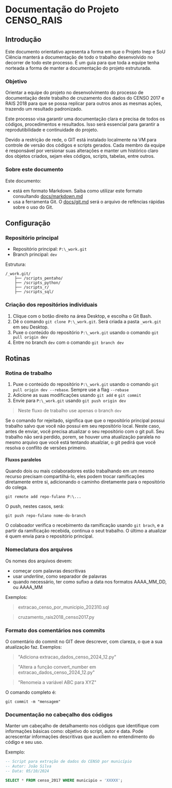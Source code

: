 # Documentação do Projeto CENSO_RAIS

## Introdução

Este documento orientativo apresenta a forma em que o Projeto Inep e SoU Ciência manterá a documentação de todo o trabalho desenvolvido no decorrer de todo este processo. É um guia para que toda a equipe tenha norteada a forma de manter a documentação do projeto estruturada.

### Objetivo

Orientar a equipe do projeto no desenvolvimento do processo de documentação deste trabalho de cruzamento dos dados do CENSO 2017 e RAIS 2018 para que se possa replicar para outros anos as mesmas ações, trazendo um resultado padronizado.

Este processo visa garantir uma documentação clara e precisa de todos os códigos, procedimentos e resultados. Isso será essencial para garantir a reprodutibilidade e continuidade do projeto.

Devido a restrição de rede, o GIT está instalado localmente na VM para controle de versão dos códigos e scripts gerados. Cada membro da equipe é responsável por versionar suas alterações e manter um histórico claro dos objetos criados, sejam eles códigos, scripts, tabelas, entre outros.


### Sobre este documento

Este documento:
- está em formato Markdown. Saiba como utilizar este formato consultando [docs/markdown.md](docs/markdown.md)
- usa a ferramenta Git. O [docs/git.md](docs/git.md) será o arquivo de refências rápidas sobre o uso do Git.



## Configuração

### Repositório principal
- Repositório principal: `P:\_work.git`
- Branch principal: `dev`

Estrutura:

```
/_work.git/
    ├── /scripts_pentaho/
    ├── /scripts_python/
    ├── /scripts_r/
    ├── /scripts_sql/
```


### Criação dos repositórios individuais

1. Clique com o botão direito na área Desktop, e escolha o Git Bash.
2. Dê o comando `git clone P:\_work.git`. Será criada a pasta `_work.git` em seu Desktop.
3. Puxe o conteúdo do repositório `P:\_work.git` usando o comando `git pull origin dev`
4. Entre no branch `dev` com o comando `git branch dev`


## Rotinas

### Rotina de trabalho
1. Puxe o conteúdo do repositório `P:\_work.git` usando o comando `git pull origin dev --rebase`. Sempre use a flag `--rebase`
2. Adicione as suas modificações usando `git add` e `git commit`
3. Envie para `P:\_work.git` usando `git push origin dev`

> Neste fluxo de trabalho use apenas o branch `dev`

Se o comando for rejeitado, significa que que o repositório principal possui trabalho salvo que você não possui em seu repositório local. Neste caso, antes de enviar, você precisa atualizar o seu repositório com o git pull. Seu trabalho não será perdido, porem, se houver uma atualização paralela no mesmo arquivo que você está tentando atualziar, o git pedirá que você resolva o conflito de versões primeiro.

#### Fluxos paralelos

Quando dois ou mais colaboradores estão trabalhando em um mesmo recurso precisam compartilhá-lo, eles podem trocar ramificações diretamente entre si, adicionando o caminho diretamente para o repositório do colega.

```
git remote add repo-fulano P:\...
```

O push, nestes casos, será:
```
git push repo-fulano nome-do-branch
```
O colaboador verifica o recebimento da ramificação usando `git brach`, e a partir da ramificação recebida, continua o seut trabalho. O último a atualizar é quem envia para o repositório principal.


### Nomeclatura dos arquivos

Os nomes dos arquivos devem:
- começar com palavras descritivas
- usar *underline*, como separador de palavras
- quando necessário, ter como sufixo a data nos formatos AAAA_MM_DD, ou AAAA_MM

Exemplos:

> extracao_censo_por_municipio_202310.sql

> cruzamento_rais2018_censo2017.py

### Formato dos comentários nos commits

 O comentário do commit no GIT deve descrever, com clareza, o que a sua atualização faz. Exemplos:


> "Adiciona extracao_dados_censo_2024_12.py"

> "Altera a função convert_number em extracao_dados_censo_2024_12.py"

> "Renomeia a variável ABC para XYZ"


O comando completo é:
```
git commit -m "mensagem"
```

### Documentação no cabeçalho dos códigos

Manter um cabeçalho de detalhamento nos códigos que identifique com informações básicas como: objetivo do script, autor e data. Pode acrescentar informações descritivas que auxiliem no entendimento do código e seu uso.

Exemplo:

```sql
-- Script para extração de dados do CENSO por município
-- Autor: João Silva
-- Data: 05/10/2024

SELECT * FROM censo_2017 WHERE municipio = 'XXXXX';
  
```



